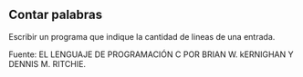 ## Contar palabras

Escribir un programa que indique la cantidad de lineas de una entrada.

Fuente: EL LENGUAJE DE PROGRAMACIÓN C POR BRIAN W. kERNIGHAN Y DENNIS M. RITCHIE.